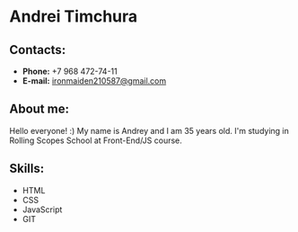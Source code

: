 # Andrei Timchura

## **Contacts:**
* **Phone:** +7 968 472-74-11
* **E-mail:** ironmaiden210587@gmail.com

## **About me:**
Hello everyone! :) My name is Andrey and I am 35 years old. I'm studying in Rolling Scopes School at Front-End/JS course.

## **Skills:**
* HTML
* CSS
* JavaScript
* GIT
